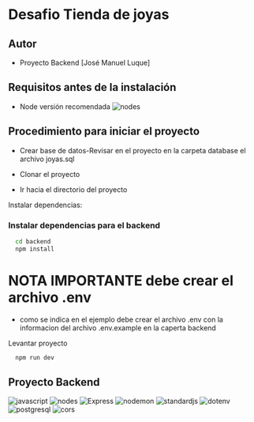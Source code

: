 # Desafio Tienda de joyas

## Autor
- Proyecto Backend [José Manuel Luque]

## Requisitos antes de la instalación
- Node versión recomendada ![nodes](https://img.shields.io/badge/node-v18.16.0-gray?style=flat&logo=node.js&logoColor=white&color=339933)

## Procedimiento para iniciar el proyecto
- Crear base de datos-Revisar en el proyecto en la carpeta database el archivo joyas.sql

- Clonar el proyecto
- Ir hacia el directorio del proyecto

Instalar dependencias:

### Instalar dependencias para el backend

```bash
  cd backend
  npm install
```
# NOTA IMPORTANTE debe crear el archivo .env 

- como se indica en el ejemplo debe crear el archivo .env con la informacion del archivo .env.example en la caperta backend

Levantar proyecto

```bash
  npm run dev
```

## Proyecto Backend

![javascript](https://img.shields.io/badge/javascript-gray?style=flat&logo=javascript&logoColor=white&color=F7DF1E)
![nodes](https://img.shields.io/badge/node-v18.16.0-gray?style=flat&logo=node.js&logoColor=white&color=339933)
![Express](https://img.shields.io/badge/Express-v4.18.2-gray?style=flat&logo=Express&logoColor=white&color=000000)
![nodemon](https://img.shields.io/badge/nodemon-v3.0.1-gray?style=flat&logo=nodemon&logoColor=white&color=76D04B)
![standardjs](https://img.shields.io/badge/standardjs-v17.1.0-gray?style=flat&logo=standardjs&logoColor=white&color=F3DF49)
![dotenv](https://img.shields.io/badge/dotenv-v16.3.1-gray?style=flat&logo=dotenv&logoColor=white&color=ECD53F)
![postgresql](https://img.shields.io/badge/pg-v8.11.3-gray?style=flat&logo=postgresql&logoColor=white&color=4169E1)
![cors](https://img.shields.io/badge/cors-v2.8.5-gray?style=flatd&color=000000)









